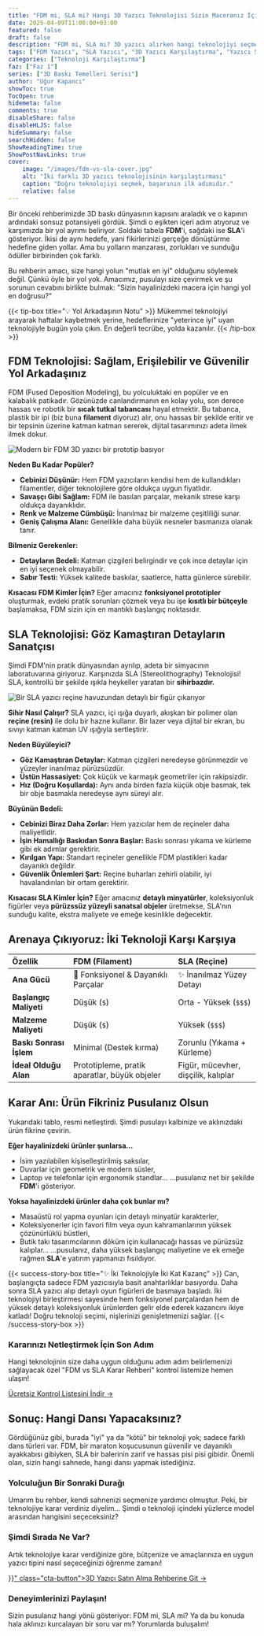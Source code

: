 ```yaml
---
title: "FDM mi, SLA mi? Hangi 3D Yazıcı Teknolojisi Sizin Maceranız İçin Doğru?"
date: 2025-04-09T11:00:00+03:00
featured: false
draft: false
description: "FDM mi, SLA mı? 3D yazıcı alırken hangi teknolojiyi seçmelisiniz? Bu rehberde, bütçenize, hedeflerinize ve baskı beklentilerinize göre doğru 3D yazıcı teknolojisini bulmanızı sağlayacak karşılaştırmalı analizi öğrenin."
tags: ["FDM Yazıcı", "SLA Yazıcı", "3D Yazıcı Karşılaştırma", "Yazıcı Seçimi", "Başlangıç 3D Yazıcı", "Reçine Baskı", "Filament Baskı", "Temel Bilgi ve Kurulum", "Başlangıç Rehberi"]
categories: ["Teknoloji Karşılaştırma"]
faz: ["Faz 1"]
series: ["3D Baskı Temelleri Serisi"]
author: "Uğur Kapancı"
showToc: true
TocOpen: true
hidemeta: false
comments: true
disableShare: false
disableHLJS: false
hideSummary: false
searchHidden: false
ShowReadingTime: true
ShowPostNavLinks: true
cover:
    image: "/images/fdm-vs-sla-cover.jpg"
    alt: "İki farklı 3D yazıcı teknolojisinin karşılaştırması"
    caption: "Doğru teknolojiyi seçmek, başarının ilk adımıdır."
    relative: false
---
```


Bir önceki rehberimizde 3D baskı dünyasının kapısını araladık ve o kapının ardındaki sonsuz potansiyeli gördük. Şimdi o eşikten içeri adım atıyoruz ve karşımızda bir yol ayrımı beliriyor. Soldaki tabela **FDM**'i, sağdaki ise **SLA**'i gösteriyor. İkisi de aynı hedefe, yani fikirlerinizi gerçeğe dönüştürme hedefine giden yollar. Ama bu yolların manzarası, zorlukları ve sunduğu ödüller birbirinden çok farklı.

Bu rehberin amacı, size hangi yolun "mutlak en iyi" olduğunu söylemek değil. Çünkü öyle bir yol yok. Amacımız, pusulayı size çevirmek ve şu sorunun cevabını birlikte bulmak: "Sizin hayalinizdeki macera için hangi yol en doğrusu?"

{{< tip-box title="💡 Yol Arkadaşının Notu" >}}
Mükemmel teknolojiyi arayarak haftalar kaybetmek yerine, hedeflerinize "yeterince iyi" uyan teknolojiyle bugün yola çıkın. En değerli tecrübe, yolda kazanılır.
{{< /tip-box >}}

## FDM Teknolojisi: Sağlam, Erişilebilir ve Güvenilir Yol Arkadaşınız

FDM (Fused Deposition Modeling), bu yolculuktaki en popüler ve en kalabalık patikadır. Gözünüzde canlandırmanın en kolay yolu, son derece hassas ve robotik bir **sıcak tutkal tabancası** hayal etmektir. Bu tabanca, plastik bir ipi (biz buna **filament** diyoruz) alır, onu hassas bir şekilde eritir ve bir tepsinin üzerine katman katman sererek, dijital tasarımınızı adeta ilmek ilmek dokur.

![Modern bir FDM 3D yazıcı bir prototip basıyor](/images/fdm-printer-in-action.jpg "FDM: Fonksiyonellik ve Dayanıklılık")

**Neden Bu Kadar Popüler?**
* **Cebinizi Düşünür:** Hem FDM yazıcıların kendisi hem de kullandıkları filamentler, diğer teknolojilere göre oldukça uygun fiyatlıdır.
* **Savaşçı Gibi Sağlam:** FDM ile basılan parçalar, mekanik strese karşı oldukça dayanıklıdır.
* **Renk ve Malzeme Cümbüşü:** İnanılmaz bir malzeme çeşitliliği sunar.
* **Geniş Çalışma Alanı:** Genellikle daha büyük nesneler basmanıza olanak tanır.

**Bilmeniz Gerekenler:**
* **Detayların Bedeli:** Katman çizgileri belirgindir ve çok ince detaylar için en iyi seçenek olmayabilir.
* **Sabır Testi:** Yüksek kalitede baskılar, saatlerce, hatta günlerce sürebilir.

**Kısacası FDM Kimler İçin?**
Eğer amacınız **fonksiyonel prototipler** oluşturmak, evdeki pratik sorunları çözmek veya bu işe **kısıtlı bir bütçeyle** başlamaksa, FDM sizin için en mantıklı başlangıç noktasıdır.

## SLA Teknolojisi: Göz Kamaştıran Detayların Sanatçısı

Şimdi FDM'nin pratik dünyasından ayrılıp, adeta bir simyacının laboratuvarına giriyoruz. Karşınızda SLA (Stereolithography) Teknolojisi! SLA, kontrollü bir şekilde ışıkla heykeller yaratan bir **sihirbazdır.**

![Bir SLA yazıcı reçine havuzundan detaylı bir figür çıkarıyor](/images/sla-printer-in-action.jpg "SLA: Detay ve Hassasliğin Zirvesi")

**Sihir Nasıl Çalışır?**
SLA yazıcı, içi ışığa duyarlı, akışkan bir polimer olan **reçine (resin)** ile dolu bir hazne kullanır. Bir lazer veya dijital bir ekran, bu sıvıyı katman katman UV ışığıyla sertleştirir.

**Neden Büyüleyici?**
* **Göz Kamaştıran Detaylar:** Katman çizgileri neredeyse görünmezdir ve yüzeyler inanılmaz pürüzsüzdür.
* **Üstün Hassasiyet:** Çok küçük ve karmaşık geometriler için rakipsizdir.
* **Hız (Doğru Koşullarda):** Aynı anda birden fazla küçük obje basmak, tek bir obje basmakla neredeyse aynı süreyi alır.

**Büyünün Bedeli:**
* **Cebinizi Biraz Daha Zorlar:** Hem yazıcılar hem de reçineler daha maliyetlidir.
* **İşin Hamallığı Baskıdan Sonra Başlar:** Baskı sonrası yıkama ve kürleme gibi ek adımlar gerektirir.
* **Kırılgan Yapı:** Standart reçineler genellikle FDM plastikleri kadar dayanıklı değildir.
* **Güvenlik Önlemleri Şart:** Reçine buharları zehirli olabilir, iyi havalandırılan bir ortam gerektirir.

**Kısacası SLA Kimler İçin?**
Eğer amacınız **detaylı minyatürler**, koleksiyonluk figürler veya **pürüzssüz yüzeyli sanatsal objeler** üretmekse, SLA'nın sunduğu kalite, ekstra maliyete ve emeğe kesinlikle değecektir.

## Arenaya Çıkıyoruz: İki Teknoloji Karşı Karşıya

| Özellik | FDM (Filament) | SLA (Reçine) |
| :--- | :--- | :--- |
| **Ana Gücü** | 💪 Fonksiyonel & Dayanıklı Parçalar | ✨ İnanılmaz Yüzey Detayı |
| **Başlangıç Maliyeti** | Düşük (`$`)| Orta - Yüksek (`$$$`) |
| **Malzeme Maliyeti** | Düşük (`$`) | Yüksek (`$$$`) |
| **Baskı Sonrası İşlem** | Minimal (Destek kırma) | Zorunlu (Yıkama + Kürleme) |
| **İdeal Olduğu Alan** | Prototipleme, pratik aparatlar, büyük objeler | Figür, mücevher, dişçilik, kalıplar |

## Karar Anı: Ürün Fikriniz Pusulanız Olsun

Yukarıdaki tablo, resmi netleştirdi. Şimdi pusulayı kalbinize ve aklınızdaki ürün fikrine çevirin.

**Eğer hayalinizdeki ürünler şunlarsa...**
* İsim yazılabilen kişiselleştirilmiş saksılar,
* Duvarlar için geometrik ve modern süsler,
* Laptop ve telefonlar için ergonomik standlar...
...pusulanız net bir şekilde **FDM**'i gösteriyor.

**Yoksa hayalinizdeki ürünler daha çok bunlar mı?**
* Masaüstü rol yapma oyunları için detaylı minyatür karakterler,
* Koleksiyonerler için favori film veya oyun kahramanlarının yüksek çözünürlüklü büstleri,
* Butik takı tasarımcılarının döküm için kullanacağı hassas ve pürüzsüz kalıplar...
...pusulanız, daha yüksek başlangıç maliyetine ve ek emeğe rağmen **SLA**'e yatırım yapmanızı fısıldıyor.

{{< success-story-box title="✨ İki Teknolojiyle İki Kat Kazanç" >}}
Can, başlangıçta sadece FDM yazıcısıyla basit anahtarlıklar basıyordu. Daha sonra SLA yazıcı alıp detaylı oyun figürleri de basmaya başladı. İki teknolojiyi birleştirmesi sayesinde hem fonksiyonel parçalardan hem de yüksek detaylı koleksiyonluk ürünlerden gelir elde ederek kazancını ikiye katladı! Doğru teknoloji seçimi, nişlerinizi genişletmenizi sağlar.
{{< /success-story-box >}}

<div class="lead-magnet-box">
    <h3>Kararınızı Netleştirmek İçin Son Adım</h3>
    <p>Hangi teknolojinin size daha uygun olduğunu adım adım belirlemenizi sağlayacak özel "FDM vs SLA Karar Rehberi" kontrol listemize hemen ulaşın!</p>
    <a href="https://docs.google.com/forms/d/e/1FAIpQLSd5rr3CmDEg3MYQShfD6yL3zDXk_g5IDOK9Jt-BxP6gABOSsw/viewform?usp=sf_link" target="_blank" rel="noopener noreferrer" class="cta-button">Ücretsiz Kontrol Listesini İndir →</a>
</div>

## Sonuç: Hangi Dansı Yapacaksınız?

Gördüğünüz gibi, burada "iyi" ya da "kötü" bir teknoloji yok; sadece farklı dans türleri var. FDM, bir maraton koşucusunun güvenilir ve dayanıklı ayakkabısı gibiyken, SLA bir balerinin zarif ve hassas pisi pisi gibidir. Önemli olan, sizin hangi sahnede, hangi dansı yapmak istediğiniz.

### Yolculuğun Bir Sonraki Durağı

Umarım bu rehber, kendi sahnenizi seçmenize yardımcı olmuştur. Peki, bir teknolojiye karar verdiniz diyelim... Şimdi o teknoloji içindeki yüzlerce model arasından hangisini seçeceksiniz?

<div class="post-cta-box">
<h3>Şimdi Sırada Ne Var?</h3>
<p>Artık teknolojiye karar verdiğinize göre, bütçenize ve amaçlarınıza en uygun yazıcı tipini nasıl seçeceğinizi öğrenme zamanı!</p>
<a href="{{< ref "posts/3d-yazici-satin-alma-rehberi.md" >}}" class="cta-button">3D Yazıcı Satın Alma Rehberine Git →</a>
</div>

### Deneyimlerinizi Paylaşın!
Sizin pusulanız hangi yönü gösteriyor: FDM mi, SLA mi? Ya da bu konuda hala aklınızı kurcalayan bir soru var mı? Yorumlarda buluşalım!